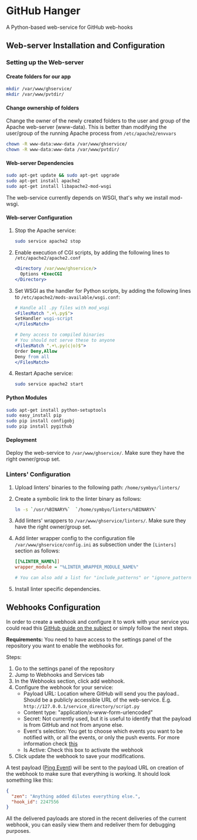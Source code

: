 GitHub Hanger
=============
A Python-based web-service for GitHub web-hooks

## Web-server Installation and Configuration
### Setting up the Web-server

#### Create folders for our app
```bash
mkdir /var/www/ghservice/
mkdir /var/www/pvtdir/
```

#### Change ownership of folders
Change the owner of the newly created folders to the user and group of the Apache web-server (www-data). This is better than modifying the user/group of the running Apache process from `/etc/apache2/envvars`

```bash
chown -R www-data:www-data /var/www/ghservice/
chown -R www-data:www-data /var/www/pvtdir/
```

#### Web-server Dependencies
```bash
sudo apt-get update && sudo apt-get upgrade
sudo apt-get install apache2
sudo apt-get install libapache2-mod-wsgi
```
The web-service currently depends on WSGI, that's why we install mod-wsgi.

#### Web-server Configuration

1. Stop the Apache service:

    ```bash
    sudo service apache2 stop
    ```
2. Enable execution of CGI scripts, by adding the following lines to `/etc/apache2/apache2.conf`

    ```apache
    <Directory /var/www/ghservice/>
      Options +ExecCGI
    </Directory>
    ```

3. Set WSGI as the handler for Python scripts, by adding the following lines to `/etc/apache2/mods-available/wsgi.conf`:

    ```apache
    # Handle all .py files with mod_wsgi
    <FilesMatch ".+\.py$">
    SetHandler wsgi-script
    </FilesMatch>

    # Deny access to compiled binaries
    # You should not serve these to anyone
    <FilesMatch ".+\.py(c|o)$">
    Order Deny,Allow
    Deny from all
    </FilesMatch>
    ```
4. Restart Apache service:

    ```bash
    sudo service apache2 start
    ```

#### Python Modules
```bash
sudo apt-get install python-setuptools
sudo easy_install pip
sudo pip install configobj
sudo pip install pygithub
```

#### Deployment

Deploy the web-service to `/var/www/ghservice/`. Make sure they have the right owner/group set.

### Linters' Configuration

1. Upload linters' binaries to the following path: `/home/symbyo/linters/`
2. Create a symbolic link to the linter binary as follows:

    ```bash
    ln -s `/usr/%BINARY%`  `/home/symbyo/linters/%BINARY%`
    ```
3. Add linters' wrappers to `/var/www/ghservice/linters/`. Make sure they have the right owner/group set.
4. Add linter wrapper config to the configuration file `/var/www/ghservice/config.ini` as subsection under the `[Linters]` section as follows:

    ```INI
    [[%LINTER_NAME%]]
    wrapper_module = "%LINTER_WRAPPER_MODULE_NAME%"

    # You can also add a list for "include_patterns" or "ignore_patterns" here which are specific to your linter
    ```
5. Install linter specific dependencies.

## Webhooks Configuration

In order to create a webhook and configure it to work with your service you could read this [GitHub guide on the subject](https://developer.github.com/webhooks/creating/) or simply follow the next steps.

**Requirements:** You need to have access to the settings panel of the repository you want to enable the webhooks for.

Steps:

1. Go to the settings panel of the repository
2. Jump to Webhooks and Services tab
3. In the Webhooks section, click add webhook.
4. Configure the webhook for your service:
    - Payload URL: Location where GitHub will send you the payload.. Should be a publicly accessible URL of the web-service. E.g. `http://127.0.0.1/service_directory/script.py`
    - Content type: "application/x-www-form-urlencoded"
    - Secret: Not currently used, but it is useful to identify that the payload is from GitHub and not from anyone else.
    - Event's selection: You get to choose which events you want to be notified with, or all the events, or only the push events. For more information check [this](https://developer.github.com/webhooks/#events)
    - Is Active: Check this box to activate the webhook
5. Click update the webhook to save your modifications.


A test payload ([Ping Event](https://developer.github.com/webhooks/#ping-event)) will be sent to the payload URL on creation of the webhook to make sure that everything is working. It should look something like this:
```json
{
  "zen": "Anything added dilutes everything else.",
  "hook_id": 2247556
}
```

All the delivered payloads are stored in the recent deliveries of the current webhook, you can easily view them and redeliver them for debugging purposes.